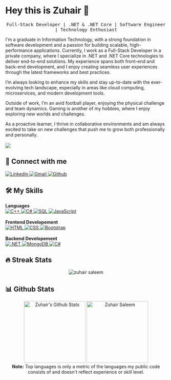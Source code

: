 # Hey this is Zuhair :wave:

<p align="center">
  <samp>
Full-Stack Developer | .NET & .NET Core | Software Engineer | Technology Enthusiast

I'm a graduate in Information Technology, with a strong foundation in software development and a passion for building scalable, high-performance applications. Currently, I work as a Full-Stack Developer in a private company, where I specialize in .NET and .NET Core technologies to deliver end-to-end solutions. My experience spans both front-end and back-end development, and I enjoy creating seamless user experiences through the latest frameworks and best practices.

I’m always looking to enhance my skills and stay up-to-date with the ever-evolving tech landscape, especially in areas like cloud computing, microservices, and modern development tools.

Outside of work, I’m an avid football player, enjoying the physical challenge and team dynamics. Gaming is another of my hobbies, where I enjoy exploring new worlds and challenges.

As a proactive learner, I thrive in collaborative environments and am always excited to take on new challenges that push me to grow both professionally and personally.
  </samp>
  <br/>
  <br/>
  <img src="https://github-readme-stats.vercel.app/api?username=zuhair0&show_icons=true&count_private=true&theme=algolia"></img>
</p>

## 👯 Connect with me
<p>
    <a href="https://www.linkedin.com/in/zuhair-saleem-38a26123b" target="_blank">
        <img alt="Linkedin"
            src="https://img.shields.io/badge/LinkedIn-0077B5?style=for-the-badge&logo=linkedin&logoColor=white">
    </a>
    <a href="https://mail.google.com/mail/u/0/?fs=1&to=zuhairsaleem123@gmail.com&tf=cm" target="_blank">
        <img alt="Gmail" src="https://img.shields.io/badge/Gmail-D14836?style=for-the-badge&logo=gmail&logoColor=white">
    </a>
    <a href="https://github.com/zuhair0" target="_blank">
        <img alt="Github"
            src="https://img.shields.io/badge/GitHub-100000?style=for-the-badge&logo=github&logoColor=white">
    </a>
</p>

## 🛠️ My Skills

<p>
    <summary><b>Languages</b></summary>
  <a href="https://www.w3schools.com/cpp/cpp_intro.asp" target="_blank">
        <img alt="C++"
            src="https://img.shields.io/badge/C%2B%2B-00599C?style=for-the-badge&logo=c%2B%2B&logoColor=white">
    </a>
  <a href="https://www.w3schools.com/cs/cs_intro.php" target="_blank">
        <img alt="C#"
            src="https://img.shields.io/badge/C%23-239120?style=for-the-badge&logo=c-sharp&logoColor=white">
    </a>
  <a href="https://www.w3schools.com/sql/sql_intro.asp#:~:text=What%20is%20SQL%3F,for%20Standardization%20(ISO)%20in%201987" target="_blank">
        <img alt="SQL"
            src="https://img.shields.io/badge/MySQL-00000F?style=for-the-badge&logo=mysql&logoColor=white">
    </a>
    <a href="https://developer.mozilla.org/en-US/docs/Web/JavaScript" target="_blank">
        <img alt="JavaScript"
            src="https://img.shields.io/badge/javascript-%23323330.svg?style=for-the-badge&logo=javascript&logoColor=%23F7DF1E">
    </a>
    <br />
    <br />
    <summary><b>Frontend Developement</b></summary>
    <a href="https://www.w3.org/html/" target="_blank">
        <img alt="HTML"
            src="https://img.shields.io/badge/html5-%23E34F26.svg?style=for-the-badge&logo=html5&logoColor=white">
    </a>
    <a href="https://www.w3schools.com/css/" target="_blank">
        <img alt="CSS"
            src="https://img.shields.io/badge/css3-%231572B6.svg?style=for-the-badge&logo=css3&logoColor=white">
    </a>
    <a href="https://getbootstrap.com/" target="_blank">
        <img alt="Bootstrap"
            src="https://img.shields.io/badge/bootstrap-%23563D7C.svg?style=for-the-badge&logo=bootstrap&logoColor=white">
    </a>
    <br />
    <br />
    <summary><b>Backend Developement</b></summary>
    <a href="https://dotnet.microsoft.com/en-us/learn/dotnet/what-is-dotnet#:~:text=.NET%20is%20a%20free%2C%20cross,games%2C%20IoT%2C%20and%20more." target="_blank">
        <img alt=".NET"
            src="https://img.shields.io/badge/.NET-5C2D91?style=for-the-badge&logo=.net&logoColor=white">
    </a>
    <a href="https://www.w3schools.com/mongodb/" target="_blank">
        <img alt="MongoDB"
            src="https://img.shields.io/badge/MongoDB-4EA94B?style=for-the-badge&logo=mongodb&logoColor=white">
    </a>
  <a href="https://www.w3schools.com/cs/cs_intro.php" target="_blank">
        <img alt="C#"
            src="https://img.shields.io/badge/C%23-239120?style=for-the-badge&logo=c-sharp&logoColor=white">
    </a>
</p>


## 🔥 Streak Stats
<p align="center"><img src="https://github-readme-streak-stats.herokuapp.com/?user=zuhair0&theme=algolia"
        alt="zuhair saleem" /></p>
        
## 📊 Github Stats
<p align="center">
    <a href="https://github.com/zuhair0/github-readme-stats"><img alt="Zuhair's Github Stats"
            src="https://github-readme-stats.vercel.app/api?username=zuhair0&show_icons=true&count_private=true&theme=algolia"
            height="192px" /></a>
    <img src="https://github-readme-stats.vercel.app/api/top-langs?username=zuhair0&langs_count=10&show_icons=true&locale=en&layout=compact&theme=algolia"
        alt="Zuhair Saleem" height="192px" />
    <br />
    <b>Note:</b> Top languages is only a metric of the languages my public code consists of and doesn't reflect
    experience or skill level.
</p>
